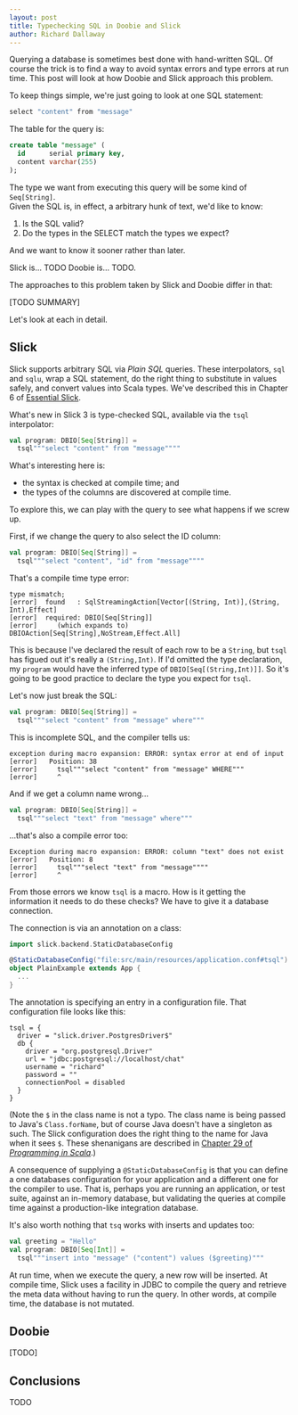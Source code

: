 ```yaml
---
layout: post
title: Typechecking SQL in Doobie and Slick
author: Richard Dallaway
---
```


Querying a database is sometimes best done with hand-written SQL.
Of course the trick is to find a way to avoid syntax errors and type errors at run time.
This post will look at how Doobie and Slick approach this problem.

[Essential Slick]: http://underscore.io/training/courses/essential-slick/
[dcheck]: http://tpolecat.github.io/doobie-0.2.1/06-Checking.html
[dtest]: http://tpolecat.github.io/doobie-0.2.1/11-Unit-Testing.html
[pins]: https://www.artima.com/pins1ed/combining-scala-and-java.html#i-855208314-1

<!-- break -->

To keep things simple, we're just going to look at one SQL statement:

~~~ scala
select "content" from "message"
~~~

The table for the query is:

~~~ sql
create table "message" (
  id      serial primary key,
  content varchar(255)
);
~~~

The type we want from executing this query will be some kind of `Seq[String]`.  
Given the SQL is, in effect, a arbitrary hunk of text, we'd like to know:

1. Is the SQL valid?
2. Do the types in the SELECT match the types we expect?

And we want to know it sooner rather than later.

Slick is... TODO
Doobie is... TODO.

The approaches to this problem taken by Slick and Doobie differ in that:

[TODO SUMMARY]

Let's look at each in detail.

## Slick

Slick supports arbitrary SQL via _Plain SQL_ queries. These interpolators, `sql` and `sqlu`, wrap a SQL statement, do the right thing to substitute in values safely, and convert values into Scala types. We've described this in Chapter 6 of [Essential Slick].

What's new in Slick 3 is type-checked SQL, available via the `tsql` interpolator:

~~~scala
val program: DBIO[Seq[String]] =
  tsql"""select "content" from "message""""
~~~

What's interesting here is:

- the syntax is checked at compile time; and
- the types of the columns are discovered at compile time.

To explore this, we can play with the query to see what happens if we screw up.

First, if we change the query to also select the ID column:

~~~scala
val program: DBIO[Seq[String]] =
  tsql"""select "content", "id" from "message""""
~~~

That's a compile time type error:

~~~
type mismatch;
[error]  found   : SqlStreamingAction[Vector[(String, Int)],(String, Int),Effect]
[error]  required: DBIO[Seq[String]]
[error]     (which expands to)  DBIOAction[Seq[String],NoStream,Effect.All]
~~~

This is because I've declared the result of each row to be a `String`, but `tsql` has figued out it's really a `(String,Int)`.
If I'd omitted the type declaration, my `program` would have the inferred type of `DBIO[Seq[(String,Int)]]`. So it's going to be good practice to declare the type you expect for `tsql`.

Let's now just break the SQL:

~~~scala
val program: DBIO[Seq[String]] =
  tsql"""select "content" from "message" where"""
~~~

This is incomplete SQL, and the compiler tells us:

~~~
exception during macro expansion: ERROR: syntax error at end of input
[error]   Position: 38
[error]     tsql"""select "content" from "message" WHERE"""
[error]     ^
~~~

And if we get a column name wrong...

~~~scala
val program: DBIO[Seq[String]] =
  tsql"""select "text" from "message" where"""
~~~

...that's also a compile error too:

~~~
Exception during macro expansion: ERROR: column "text" does not exist
[error]   Position: 8
[error]     tsql"""select "text" from "message""""
[error]     ^
~~~

From those errors we know `tsql` is a macro. How is it getting the information it needs to do these checks? We have to give it a database connection.

The connection is via an annotation on a class:

~~~ scala
import slick.backend.StaticDatabaseConfig

@StaticDatabaseConfig("file:src/main/resources/application.conf#tsql")
object PlainExample extends App {
  ...
}
~~~

The annotation is specifying an entry in a configuration file. That configuration file looks like this:

~~~
tsql = {
  driver = "slick.driver.PostgresDriver$"
  db {
    driver = "org.postgresql.Driver"
    url = "jdbc:postgresql://localhost/chat"
    username = "richard"
    password = ""
    connectionPool = disabled
  }
}
~~~

(Note the `$` in the class name is not a typo. The class name is being passed to Java's `Class.forName`, but of course Java doesn't have a singleton as such. The Slick configuration does the right thing to the name for Java when it sees `$`. These shenanigans are described in [Chapter 29 of _Programming in Scala_][pins].)

A consequence of supplying a `@StaticDatabaseConfig` is that you can define a one databases configuration for your application and a different one for the compiler to use.  That is, perhaps you are running an application, or test suite, against an in-memory database, but validating the queries at compile time against a production-like integration database.

It's also worth nothing that `tsq` works with inserts and updates too:

~~~ scala
val greeting = "Hello"
val program: DBIO[Seq[Int]] =
  tsql"""insert into "message" ("content") values ($greeting)"""
~~~

At run time, when we execute the query, a new row will be inserted.
At compile time, Slick uses a facility in JDBC to compile the query and retrieve the meta data without having to run the query.
In other words, at compile time, the database is not mutated.


## Doobie

[TODO]

## Conclusions

TODO
